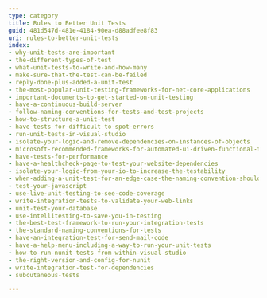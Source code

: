 ```yaml
---
type: category
title: Rules to Better Unit Tests
guid: 481d547d-481e-4184-90ea-d88adfee8f83
uri: rules-to-better-unit-tests
index:
- why-unit-tests-are-important
- the-different-types-of-test
- what-unit-tests-to-write-and-how-many
- make-sure-that-the-test-can-be-failed
- reply-done-plus-added-a-unit-test
- the-most-popular-unit-testing-frameworks-for-net-core-applications
- important-documents-to-get-started-on-unit-testing
- have-a-continuous-build-server
- follow-naming-conventions-for-tests-and-test-projects
- how-to-structure-a-unit-test
- have-tests-for-difficult-to-spot-errors
- run-unit-tests-in-visual-studio
- isolate-your-logic-and-remove-dependencies-on-instances-of-objects
- microsoft-recommended-frameworks-for-automated-ui-driven-functional-testing
- have-tests-for-performance
- have-a-healthcheck-page-to-test-your-website-dependencies
- isolate-your-logic-from-your-io-to-increase-the-testability
- when-adding-a-unit-test-for-an-edge-case-the-naming-convention-should-be-the-issue-id
- test-your-javascript
- use-live-unit-testing-to-see-code-coverage
- write-integration-tests-to-validate-your-web-links
- unit-test-your-database
- use-intellitesting-to-save-you-in-testing
- the-best-test-framework-to-run-your-integration-tests
- the-standard-naming-conventions-for-tests
- have-an-integration-test-for-send-mail-code
- have-a-help-menu-including-a-way-to-run-your-unit-tests
- how-to-run-nunit-tests-from-within-visual-studio
- the-right-version-and-config-for-nunit
- write-integration-test-for-dependencies
- subcutaneous-tests

---
```



